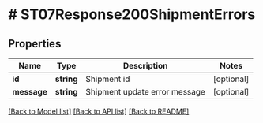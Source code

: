 # # ST07Response200ShipmentErrors

## Properties

Name | Type | Description | Notes
------------ | ------------- | ------------- | -------------
**id** | **string** | Shipment id | [optional]
**message** | **string** | Shipment update error message | [optional]

[[Back to Model list]](../../README.md#models) [[Back to API list]](../../README.md#endpoints) [[Back to README]](../../README.md)
